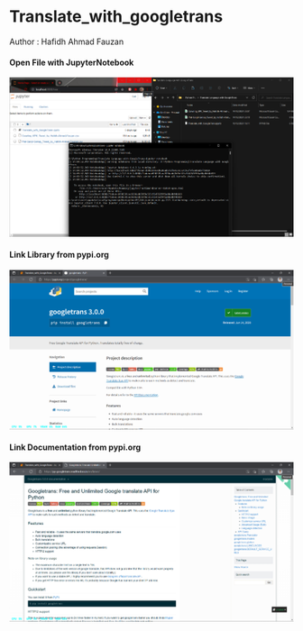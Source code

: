 # Translate_with_googletrans
Author : Hafidh Ahmad Fauzan

#### Open File with JupyterNotebook
![](Screenshoot%20Hasil/1.%20open%20jupyter%20notebook.png)

#### Link Library from pypi.org
![](Screenshoot%20Hasil/2.%20link%20library%20googletrans.png)

#### Link Documentation from pypi.org
![](Screenshoot%20Hasil/3.%20link%20library%20googletrans.png)
